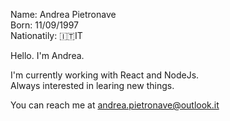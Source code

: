 Name: Andrea Pietronave  
Born: 11/09/1997  
Nationatily: 🇮🇹IT  

Hello. I'm Andrea.  

I'm currently working with React and NodeJs.  
Always interested in learing new things.  

You can reach me at [andrea.pietronave@outlook.it](andrea.pietronave@outlook.it)
